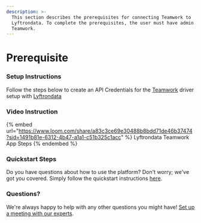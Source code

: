 ```yaml
---
description: >-
  This section describes the prerequisites for connecting Teamwork to
  Lyftrondata. To complete the prerequisites, the user must have admin access to
  Teamwork.
---
```


# Prerequisite

<mark style="color:blue;"></mark>

### Setup Instructions

Follow the steps below to create an API Credentials for the [Teamwork](https://www.lyftrondata.com/integration/marketing-analytics/teamwork-projects/) driver setup with [Lyftrondata](https://www.lyftrondata.com)

### Video Instruction

{% embed url="https://www.loom.com/share/a83c3ce69e30488b8bdd71de46b37474?sid=1491b81e-6312-4b47-a1a1-c51b325c1acc" %}
Lyftrondata Teamwork App Steps
{% endembed %}

### Quickstart Steps

Do you have questions about how to use the platform? Don't worry; we've got you covered. Simply follow the quickstart instructions [here](README.md).

### Questions? <a href="#questions" id="questions"></a>

We're always happy to help with any other questions you might have! [Set up a meeting with our experts](https://www.lyftrondata.com/book-a-meeting/).

